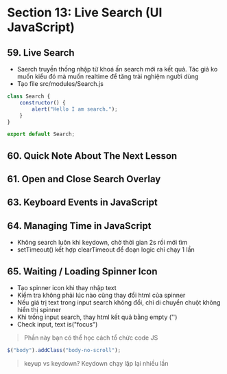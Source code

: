 # Section 13: Live Search (UI JavaScript)
## 59. Live Search
- Saerch truyền thống nhập từ khoá ấn search mới ra kết quả. Tác giả ko muốn kiểu đó mà muốn realtime để tăng trải nghiệm người dùng
- Tạo file src/modules/Search.js
```JavaScript
class Search {
    constructor() {
        alert("Hello I am search.");
    }
}

export default Search;
```
## 60. Quick Note About The Next Lesson
## 61. Open and Close Search Overlay
## 63. Keyboard Events in JavaScript
## 64. Managing Time in JavaScript
- Không search luôn khi keydown, chờ thời gian 2s rồi mới tìm
- setTimeout() kết hợp clearTimeout để đoạn logic chỉ chạy 1 lần

## 65. Waiting / Loading Spinner Icon
- Tạo spinner icon khi thay nhập text
- Kiểm tra không phải lúc nào cũng thay đổi html của spinner
- Nếu giá trị text trong input search không đổi, chỉ di chuyển chuột không hiển thị spinner
- Khi trống input search, thay html kết quả bằng empty ('')
- Check input, text is("focus")

> Phần này bạn có thể học cách tổ chức code JS

```JavaScript
$("body").addClass("body-no-scroll");
```

> keyup vs keydown? Keydown chạy lặp lại nhiều lần
